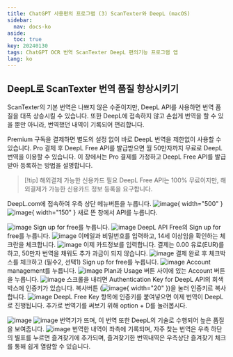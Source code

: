 ```yaml
---
title: ChatGPT 사용편의 프로그램 (3) ScanTexter와 DeepL (macOS)
sidebar:
  nav: docs-ko
aside:
  toc: true
key: 20240130
tags: ChatGPT OCR 번역 ScanTexter DeepL 편의기능 프로그램 앱
lang: ko
---
```


## DeepL로 ScanTexter 번역 품질 향상시키기
ScanTexter의 기본 번역은 나쁘지 않은 수준이지만, DeepL API를 사용하면 번역 품질을 대폭 상승시킬 수 있습니다. 또한 DeepL에 접속하지 않고 손쉽게 번역을 할 수 있을 뿐만 아니라, 번역했던 내역이 기록되어 편리합니다.

Premium 구독을 결제하면 별도의 설정 없이 바로 DeepL 번역을 제한없이 사용할 수 있습니다. Pro 결제 후 DeepL Free API를 발급받으면 월 50만자까지 무료로 DeepL 번역을 이용할 수 있습니다. 이 장에서는 Pro 결제를 가정하고 DeepL Free API를 발급받아 등록하는 방법을 설명합니다.

>[!tip] 해외결제 가능한 신용카드 필요
>DeepL Free API는 100% 무료이지만, 해외결제가 가능한 신용카드 정보 등록을 요구합니다.

DeepL.com에 접속하여 우측 상단 메뉴버튼을 누릅니다.
![image](/assets/img/2024-01-30-ScanTexter-and-DeepL/스크린샷-2024-01-14-오후-5.40.25.png){ width="500" }
![image](/assets/img/2024-01-30-ScanTexter-and-DeepL/스크린샷-2024-01-14-오후-5.40.47.png){ width="150" }
새로 뜬 창에서 API를 누릅니다.

![image](/assets/img/2024-01-30-ScanTexter-and-DeepL/스크린샷-2024-01-14-오후-5.41.54.png)
Sign up for free를 누릅니다.
![image](/assets/img/2024-01-30-ScanTexter-and-DeepL/스크린샷-2024-01-14-오후-5.42.33.png)
DeepL API Free의 Sign up for free를 누릅니다.
![image](/assets/img/2024-01-30-ScanTexter-and-DeepL/스크린샷-2024-01-14-오후-5.43.03.png)
이메일과 비밀번호를 입력하고, 14세 이상임을 확인하는 체크란을 체크합니다.
![image](/assets/img/2024-01-30-ScanTexter-and-DeepL/스크린샷-2024-01-14-오후-5.43.58.png)
이제 카드정보를 입력합니다. 결제는 0.00 유로(EUR)를 하고, 50만자 번역을 채워도 추가 과금이 되지 않습니다.
![image](/assets/img/2024-01-30-ScanTexter-and-DeepL/스크린샷-2024-01-14-오후-5.49.51.png)
결제 완료 후 체크박스를 체크하고 (필수2, 선택1) Sign up for free를 누릅니다.
![image](/assets/img/2024-01-30-ScanTexter-and-DeepL/스크린샷-2024-01-14-오후-5.51.52.png)
Account management를 누릅니다.
![image](/assets/img/2024-01-30-ScanTexter-and-DeepL/스크린샷-2024-01-14-오후-5.52.21.png)
Plan과 Usage 버튼 사이에 있는 Account 버튼을 누릅니다.
![image](/assets/img/2024-01-30-ScanTexter-and-DeepL/스크린샷-2024-01-14-오후-5.52.52.png)
스크롤을 내리면 Authentication Key for DeepL API의 회색 박스에 인증키가 있습니다. 복사버튼 (![image](/assets/img/2024-01-30-ScanTexter-and-DeepL/스크린샷-2024-01-14-오후-5.53.29.png){ width="20" })을 눌러 인증키르 복사합니다.
![image](/assets/img/2024-01-30-ScanTexter-and-DeepL/스크린샷-2024-01-14-오후-5.56.26.png)
DeepL Free Key 항목에 인증키를 붙여넣으면 이제 번역이 DeepL로 진행됩니다. 추가로 번역기를 써보기 위해 option + D를 눌러봅시다.

![image](/assets/img/2024-01-30-ScanTexter-and-DeepL/스크린샷-2024-01-14-오후-5.58.19.png)
![image](/assets/img/2024-01-30-ScanTexter-and-DeepL/스크린샷-2024-01-14-오후-6.02.07.png)
번역기가 뜨며, 이 번역 또한 DeepL의 기술로 수행되어 높은 품질을 보여줍니다.
![image](/assets/img/2024-01-30-ScanTexter-and-DeepL/스크린샷-2024-01-14-오후-6.03.16.png)
번역한 내역이 좌측에 기록되며, 자주 찾는 번역은 우측 하단의 별표를 누르면 즐겨찾기에 추가되며, 즐겨찾기한 번역내역은 우측상단 즐겨찾기 체크를 통해 쉽게 열람할 수 있습니다.